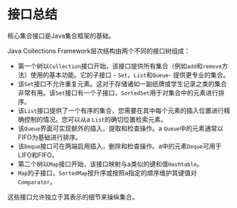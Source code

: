 # 接口总结

核心集合接口是Java集合框架的基础。

Java Collections Framework层次结构由两个不同的接口树组成：

- 第一个树以`Collection`接口开始，该接口提供所有集合（例如`add`和`remove`方法）使用的基本功能。它的子接口 - `Set`，`List`和`Queue`- 提供更专业的集合。
- 该`Set`接口不允许重复元素。这对于存储诸如一副纸牌或学生记录之类的集合非常有用。该`Set`接口有一个子接口，`SortedSet`用于对集合中的元素进行排序。
- 该`List`接口提供了一个有序的集合，您需要在其中每个元素的插入位置进行精确控制的情况。您可以从a `List`的确切位置检索元素。
- 该`Queue`界面可实现额外的插入，提取和检查操作。a `Queue`中的元素通常以FIFO为基础进行排序。
- 该`Deque`接口可在两端启用插入，删除和检查操作。a中的元素`Deque`可用于LIFO和FIFO。
- 第二个树以`Map`接口开始，该接口映射与a类似的键和值`Hashtable`。
- `Map`的子接口，`SortedMap`按升序或按照a指定的顺序维护其键值对`Comparator`。

这些接口允许独立于其表示的细节来操纵集合。